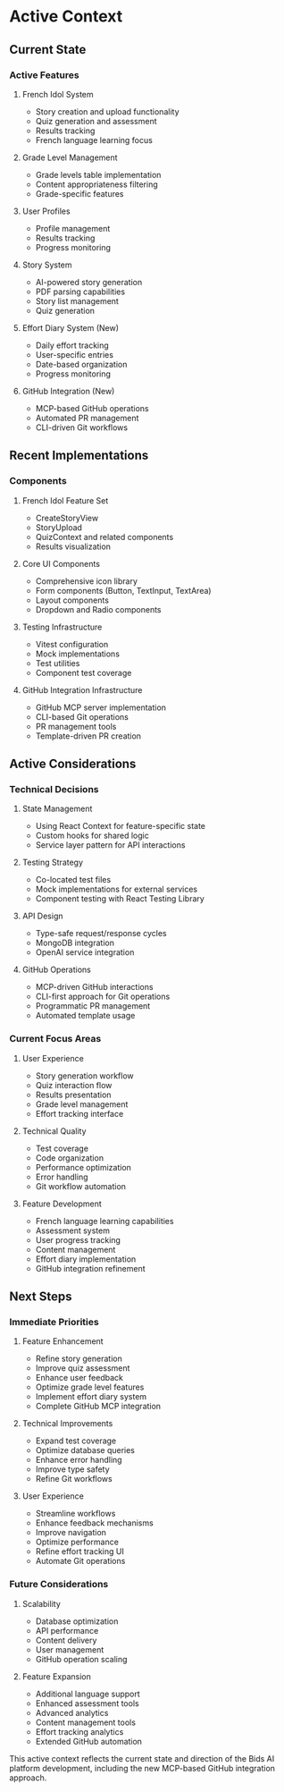 # Active Context

## Current State

### Active Features

1. French Idol System

   - Story creation and upload functionality
   - Quiz generation and assessment
   - Results tracking
   - French language learning focus

2. Grade Level Management

   - Grade levels table implementation
   - Content appropriateness filtering
   - Grade-specific features

3. User Profiles

   - Profile management
   - Results tracking
   - Progress monitoring

4. Story System

   - AI-powered story generation
   - PDF parsing capabilities
   - Story list management
   - Quiz generation

5. Effort Diary System (New)

   - Daily effort tracking
   - User-specific entries
   - Date-based organization
   - Progress monitoring

6. GitHub Integration (New)
   - MCP-based GitHub operations
   - Automated PR management
   - CLI-driven Git workflows

## Recent Implementations

### Components

1. French Idol Feature Set

   - CreateStoryView
   - StoryUpload
   - QuizContext and related components
   - Results visualization

2. Core UI Components

   - Comprehensive icon library
   - Form components (Button, TextInput, TextArea)
   - Layout components
   - Dropdown and Radio components

3. Testing Infrastructure

   - Vitest configuration
   - Mock implementations
   - Test utilities
   - Component test coverage

4. GitHub Integration Infrastructure
   - GitHub MCP server implementation
   - CLI-based Git operations
   - PR management tools
   - Template-driven PR creation

## Active Considerations

### Technical Decisions

1. State Management

   - Using React Context for feature-specific state
   - Custom hooks for shared logic
   - Service layer pattern for API interactions

2. Testing Strategy

   - Co-located test files
   - Mock implementations for external services
   - Component testing with React Testing Library

3. API Design

   - Type-safe request/response cycles
   - MongoDB integration
   - OpenAI service integration

4. GitHub Operations
   - MCP-driven GitHub interactions
   - CLI-first approach for Git operations
   - Programmatic PR management
   - Automated template usage

### Current Focus Areas

1. User Experience

   - Story generation workflow
   - Quiz interaction flow
   - Results presentation
   - Grade level management
   - Effort tracking interface

2. Technical Quality

   - Test coverage
   - Code organization
   - Performance optimization
   - Error handling
   - Git workflow automation

3. Feature Development
   - French language learning capabilities
   - Assessment system
   - User progress tracking
   - Content management
   - Effort diary implementation
   - GitHub integration refinement

## Next Steps

### Immediate Priorities

1. Feature Enhancement

   - Refine story generation
   - Improve quiz assessment
   - Enhance user feedback
   - Optimize grade level features
   - Implement effort diary system
   - Complete GitHub MCP integration

2. Technical Improvements

   - Expand test coverage
   - Optimize database queries
   - Enhance error handling
   - Improve type safety
   - Refine Git workflows

3. User Experience
   - Streamline workflows
   - Enhance feedback mechanisms
   - Improve navigation
   - Optimize performance
   - Refine effort tracking UI
   - Automate Git operations

### Future Considerations

1. Scalability

   - Database optimization
   - API performance
   - Content delivery
   - User management
   - GitHub operation scaling

2. Feature Expansion
   - Additional language support
   - Enhanced assessment tools
   - Advanced analytics
   - Content management tools
   - Effort tracking analytics
   - Extended GitHub automation

This active context reflects the current state and direction of the Bids AI platform development, including the new MCP-based GitHub integration approach.
